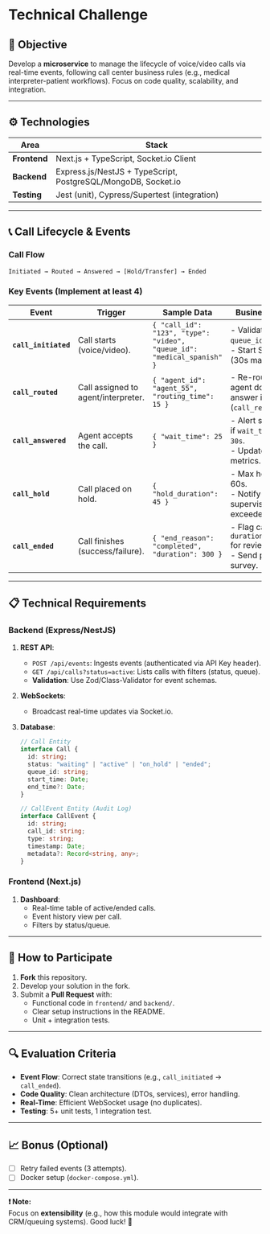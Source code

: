 # Technical Challenge

## 🎯 Objective
Develop a **microservice** to manage the lifecycle of voice/video calls via real-time events, following call center business rules (e.g., medical interpreter-patient workflows). Focus on code quality, scalability, and integration.

---

## ⚙️ Technologies
| Area          | Stack                                                                 |
|---------------|-----------------------------------------------------------------------|
| **Frontend**  | Next.js + TypeScript, Socket.io Client                                |
| **Backend**   | Express.js/NestJS + TypeScript, PostgreSQL/MongoDB, Socket.io         |
| **Testing**   | Jest (unit), Cypress/Supertest (integration)                          |

---

## 📞 Call Lifecycle & Events

### Call Flow
`Initiated → Routed → Answered → [Hold/Transfer] → Ended`

### Key Events (Implement at least 4)
| Event               | Trigger                                | Sample Data                                                                 | Business Rules                                                                                     |
|---------------------|----------------------------------------|-----------------------------------------------------------------------------|----------------------------------------------------------------------------------------------------|
| **`call_initiated`** | Call starts (voice/video).             | `{ "call_id": "123", "type": "video", "queue_id": "medical_spanish" }`      | - Validate `queue_id` exists.<br>- Start SLA timer (30s max wait).                                 |
| **`call_routed`**    | Call assigned to agent/interpreter.    | `{ "agent_id": "agent_55", "routing_time": 15 }`                            | - Re-route if agent doesn’t answer in 15s (`call_retransfer`).                                     |
| **`call_answered`**  | Agent accepts the call.                | `{ "wait_time": 25 }`                                                       | - Alert supervisor if `wait_time > 30s`.<br>- Update agent metrics.                                |
| **`call_hold`**      | Call placed on hold.                   | `{ "hold_duration": 45 }`                                                   | - Max hold time: 60s.<br>- Notify supervisor if exceeded.                                          |
| **`call_ended`**     | Call finishes (success/failure).       | `{ "end_reason": "completed", "duration": 300 }`                            | - Flag calls with `duration < 10s` for review.<br>- Send post-call survey.                         |

---

## 📋 Technical Requirements

### Backend (Express/NestJS)
1. **REST API**:
   - `POST /api/events`: Ingests events (authenticated via API Key header).
   - `GET /api/calls?status=active`: Lists calls with filters (status, queue).
   - **Validation**: Use Zod/Class-Validator for event schemas.

2. **WebSockets**:
   - Broadcast real-time updates via Socket.io.

3. **Database**:
   ```ts
   // Call Entity
   interface Call {
     id: string;
     status: "waiting" | "active" | "on_hold" | "ended";
     queue_id: string;
     start_time: Date;
     end_time?: Date;
   }

   // CallEvent Entity (Audit Log)
   interface CallEvent {
     id: string;
     call_id: string;
     type: string;
     timestamp: Date;
     metadata?: Record<string, any>;
   }
   ```

### Frontend (Next.js)
1. **Dashboard**:
   - Real-time table of active/ended calls.
   - Event history view per call.
   - Filters by status/queue.

---

## 🚀 How to Participate
1. **Fork** this repository.
2. Develop your solution in the fork.
3. Submit a **Pull Request** with:
   - Functional code in `frontend/` and `backend/`.
   - Clear setup instructions in the README.
   - Unit + integration tests.

---

## 🔍 Evaluation Criteria
- **Event Flow**: Correct state transitions (e.g., `call_initiated` → `call_ended`).
- **Code Quality**: Clean architecture (DTOs, services), error handling.
- **Real-Time**: Efficient WebSocket usage (no duplicates).
- **Testing**: 5+ unit tests, 1 integration test.

---

## 📈 Bonus (Optional)
- [ ] Retry failed events (3 attempts).
- [ ] Docker setup (`docker-compose.yml`).

---

**❗ Note:**  
Focus on **extensibility** (e.g., how this module would integrate with CRM/queuing systems). Good luck! 🚀